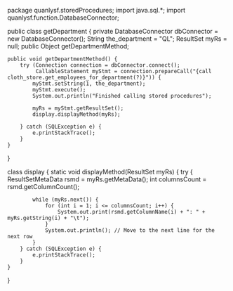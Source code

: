 package quanlysf.storedProcedures;
import java.sql.*;
import quanlysf.function.DatabaseConnector;

public class getDepartment {
    private DatabaseConnector dbConnector = new DatabaseConnector();
    String the_department = "QL";
    ResultSet myRs = null;
    public Object getDepartmentMethod;

    public void getDepartmentMethod() {
        try (Connection connection = dbConnector.connect();
             CallableStatement myStmt = connection.prepareCall("{call cloth_store.get_employees_for_department(?)}")) {
            myStmt.setString(1, the_department);
            myStmt.execute();
            System.out.println("Finished calling stored procedures");
    
            myRs = myStmt.getResultSet();
            display.displayMethod(myRs);

        } catch (SQLException e) {
            e.printStackTrace();
        }
    }
    
}

class display {
    static void displayMethod(ResultSet myRs) {
        try {
            ResultSetMetaData rsmd = myRs.getMetaData();
            int columnsCount = rsmd.getColumnCount();
            
            while (myRs.next()) {
                for (int i = 1; i <= columnsCount; i++) {
                    System.out.print(rsmd.getColumnName(i) + ": " + myRs.getString(i) + "\t");
                }
                System.out.println(); // Move to the next line for the next row
            }
        } catch (SQLException e) {
            e.printStackTrace();
        }
    }
}
